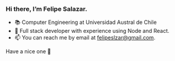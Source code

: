 ### Hi there, I’m Felipe Salazar.
- :books: Computer Engineering at Universidad Austral de Chile
- 💪 Full stack developer with experience using Node and React.
- 📫 You can reach me by email at felipeslzar@gmail.com.

Have a nice one :wave:
<!---
felipeisj/felipeisj is a ✨ special ✨ repository because its `README.md` (this file) appears on your GitHub profile.
You can click the Preview link to take a look at your changes.
--->
